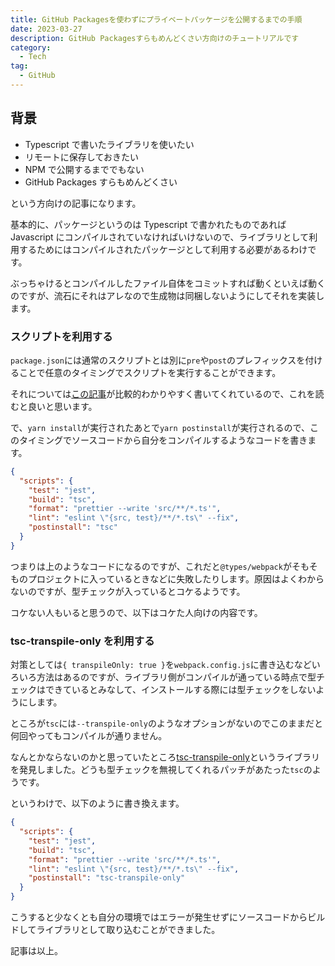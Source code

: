 ```yaml
---
title: GitHub Packagesを使わずにプライベートパッケージを公開するまでの手順
date: 2023-03-27
description: GitHub Packagesすらもめんどくさい方向けのチュートリアルです
category:
  - Tech
tag:
  - GitHub
---
```


## 背景

- Typescript で書いたライブラリを使いたい
- リモートに保存しておきたい
- NPM で公開するまででもない
- GitHub Packages すらもめんどくさい

という方向けの記事になります。

基本的に、パッケージというのは Typescript で書かれたものであれば Javascript にコンパイルされていなければいけないので、ライブラリとして利用するためにはコンパイルされたパッケージとして利用する必要があるわけです。

ぶっちゃけるとコンパイルしたファイル自体をコミットすれば動くといえば動くのですが、流石にそれはアレなので生成物は同梱しないようにしてそれを実装します。

### スクリプトを利用する

`package.json`には通常のスクリプトとは別に`pre`や`post`のプレフィックスを付けることで任意のタイミングでスクリプトを実行することができます。

それについては[この記事](https://www.twilio.com/blog/npm-scripts)が比較的わかりやすく書いてくれているので、これを読むと良いと思います。

で、`yarn install`が実行されたあとで`yarn postinstall`が実行されるので、このタイミングでソースコードから自分をコンパイルするようなコードを書きます。

```json
{
  "scripts": {
    "test": "jest",
    "build": "tsc",
    "format": "prettier --write 'src/**/*.ts'",
    "lint": "eslint \"{src, test}/**/*.ts\" --fix",
    "postinstall": "tsc"
  }
}
```

つまりは上のようなコードになるのですが、これだと`@types/webpack`がそもそものプロジェクトに入っているときなどに失敗したりします。原因はよくわからないのですが、型チェックが入っているとコケるようです。

コケない人もいると思うので、以下はコケた人向けの内容です。

### tsc-transpile-only を利用する

対策としては`{ transpileOnly: true }`を`webpack.config.js`に書き込むなどいろいろ方法はあるのですが、ライブラリ側がコンパイルが通っている時点で型チェックはできているとみなして、インストールする際には型チェックをしないようにします。

ところが`tsc`には`--transpile-only`のようなオプションがないのでこのままだと何回やってもコンパイルが通りません。

なんとかならないのかと思っていたところ[tsc-transpile-only](https://www.npmjs.com/package/tsc-transpile-only)というライブラリを発見しました。どうも型チェックを無視してくれるパッチがあたった`tsc`のようです。

というわけで、以下のように書き換えます。

```json
{
  "scripts": {
    "test": "jest",
    "build": "tsc",
    "format": "prettier --write 'src/**/*.ts'",
    "lint": "eslint \"{src, test}/**/*.ts\" --fix",
    "postinstall": "tsc-transpile-only"
  }
}
```

こうすると少なくとも自分の環境ではエラーが発生せずにソースコードからビルドしてライブラリとして取り込むことができました。

記事は以上。
